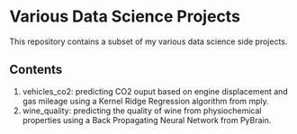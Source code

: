 Various Data Science Projects
=============================

This repository contains a subset of my various data science side projects. 

Contents
--------
1. vehicles_co2: predicting CO2 ouput based on engine displacement and gas mileage using a Kernel Ridge Regression algorithm from mply.  
2. wine_quality: predicting the quality of wine from physiochemical properties using a Back Propagating Neural Network from PyBrain.  



